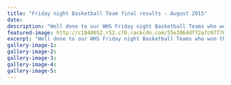 ```yaml
---
title: "Friday night Basketball Team final results - August 2015"
date: 
description: "Well done to our WHS Friday night Basketball Teams who won their finals on 14 August."
featured-image: http://c1940652.r52.cf0.rackcdn.com/55e3864dff2a7c07770009c9/Junior-Boys-Fri-night-comp-winners-2015.jpg
excerpt: "Well done to our WHS Friday night Basketball Teams who won their finals on 14 August."
gallery-image-1: 
gallery-image-2: 
gallery-image-3: 
gallery-image-4: 
gallery-image-5: 
---
```

